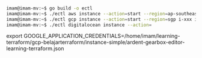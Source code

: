 
###

```bash
imam@imam-mv:~$ go build -o ectl
imam@imam-mv:~$ ./ectl aws instance --action=start --region=ap-southeast-1 i-xxx i-xxx
imam@imam-mv:~$ ./ectl gcp instance --action=start --region=sgp i-xxx i-xxx
imam@imam-mv:~$ ./ectl digitalocean instance --action=

```



export GOOGLE_APPLICATION_CREDENTIALS=/home/imam/learning-terraform/gcp-belajarterraform/instance-simple/ardent-gearbox-editor-learning-terraform.json